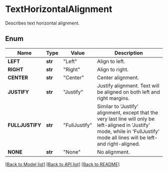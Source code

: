 ﻿# TextHorizontalAlignment
Describes text horizontal alignment.

## Enum
Name | Type | Value | Description
------------ | ------------- | ------------- | -------------
**LEFT** | **str** | "Left" | Align to left.
**RIGHT** | **str** | "Right" | Align to right.
**CENTER** | **str** | "Center" | Center alignment.
**JUSTIFY** | **str** | "Justify" | Justify alignment. Text will be aligned on both left and right margins.
**FULLJUSTIFY** | **str** | "FullJustify" | Similar to 'Justify' alignment, except that the very last line will only be left-aligned in 'Justify' mode, while in 'FullJustify' mode all lines will be left- and right-aligned.
**NONE** | **str** | "None" | No alignment.


[[Back to Model list]](../README.md#documentation-for-models) [[Back to API list]](../README.md#documentation-for-api-endpoints) [[Back to README]](../README.md)


